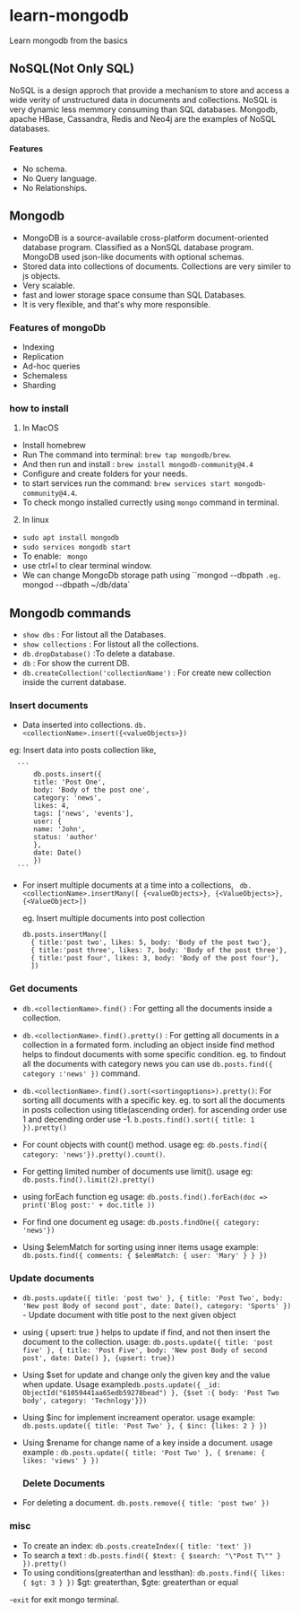 # learn-mongodb
Learn mongodb from the basics

## NoSQL(Not Only SQL)
NoSQL is a design approch that provide a mechanism to store and access a wide verity of unstructured data in  documents and collections. NoSQL is very dynamic less memmory consuming than SQL databases. Mongodb, apache HBase, Cassandra, Redis and Neo4j are the examples of NoSQL databases.

#### Features
- No schema.
- No Query language.
- No Relationships.

## Mongodb
- MongoDB is a source-available cross-platform document-oriented database program. Classified as a NonSQL database program. MongoDB used json-like documents with optional schemas.
- Stored data into collections of documents. Collections are very similer to js objects.
- Very scalable.
- fast and lower storage space consume than SQL Databases.
- It is very flexible, and  that's why more responsible.

### Features of mongoDb
- Indexing
- Replication
- Ad-hoc queries
- Schemaless
- Sharding

### how to install
 1. In MacOS
 - Install homebrew
 - Run The command into terminal: `brew tap mongodb/brew`.
 - And then run and install : `brew install mongodb-community@4.4`
 - Configure and create folders for your needs.
 - to start services run the command: `brew services start mongodb-community@4.4`.
 - To check mongo installed currectly using `mongo` command in terminal.

 2. In linux 
 - `sudo apt install mongodb`
 - `sudo services mongodb start`
 - To enable: ` mongo`
 - use ctrl+l to clear terminal window.
 - We can change MongoDb storage path using ``mongod --dbpath <Path>`.eg. `mongod --dbpath ~/db/data`

 ## Mongodb commands
 - `show dbs` : For listout all the Databases.
 - `show collections` : For listout all the collections.
 - `db.dropDatabase()` :To delete a database.
 - `db` : For show the current DB.
 - `db.createCollection('collectionName')` : For create new collection inside the current database.

 ### Insert documents

 - Data inserted into collections. 
  `db.<collectionName>.insert({<valueObjects>})`

  eg: Insert data into  posts collection like,

      ```
          db.posts.insert({
          title: 'Post One',
          body: 'Body of the post one',
          category: 'news',
          likes: 4,
          tags: ['news', 'events'],
          user: {
          name: 'John',
          status: 'author' 
          },
          date: Date()
          })
      ```

- For insert multiple documents at a time into a collections,
  ` db.<collectionName>.insertMany([ {<valueObjects>}, {<ValueObjects>}, {<ValueObject>])`

  eg. Insert multiple documents into post collection
    
    ```
    db.posts.insertMany([
      { title:'post two', likes: 5, body: 'Body of the post two'},
      { title:'post three', likes: 7, body: 'Body of the post three'},
      { title:'post four', likes: 3, body: 'Body of the post four'},
      ])
    ```

### Get documents

- `db.<collectionName>.find()` : For getting all the documents inside a collection.

- `db.<collectionName>.find().pretty()` : For getting all documents in a collection in a formated form. including an object inside find method helps to findout documents with some specific condition.
 eg. to findout all the documents with category news you can use `db.posts.find({ category :'news' })` command.

- `db.<collectionName>.find().sort(<sortingoptions>).pretty()`: For sorting alll documents with a specific key.
 eg. to sort all the documents in posts collection using title(ascending order). for ascending order use 1 and decending order use -1.
  `b.posts.find().sort({ title: 1 }).pretty()`

- For count objects  with count() method.
  usage eg: `db.posts.find({ category: 'news'}).pretty().count()`.

- For getting limited number of documents use limit().
  usage eg: `db.posts.find().limit(2).pretty()`

- using forEach function
  eg usage: `db.posts.find().forEach(doc => print('Blog post:' + doc.title ))`

- For find one document
 eg usage: `db.posts.findOne({ category: 'news'})`


- Using $elemMatch for sorting using inner items
  usage example: ```db.posts.find({
    comments: {
      $elemMatch: {
        user: 'Mary'
      }
    }
  })```

 ### Update documents

- `db.posts.update({ title: 'post two' }, { title: 'Post Two', body: 'New post Body of second post', date: Date(), category: 'Sports' })` - Update document with title post to the next given object 
 
- using { upsert: true }  helps to update if find, and not then insert the document to the collection.
  usage: `db.posts.update({ title: 'post five' }, { title: 'Post Five', body: 'New post Body of second post', date: Date() }, {upsert: true})`

- Using $set for update and change only the given key and the value  when update.
  Usage example`db.posts.update({ _id: ObjectId("61059441aa65edb59278bead") }, {$set :{ body: 'Post Two body', category: 'Technlogy'}})`

- Using $inc for implement increament operator.
  usage example: `db.posts.update({ title: 'Post Two' }, { $inc: {likes: 2 } })`

- Using $rename for change name of a key inside a document.
  usage example : `db.posts.update({ title: 'Post Two' }, { $rename: { likes: 'views' } })`

  ### Delete Documents
- For deleting a document. `db.posts.remove({ title: 'post two' })`

### misc
- To create an index: `db.posts.createIndex({ title: 'text' })`
- To search a text : `db.posts.find({ $text: { $search: "\"Post T\"" } }).pretty()`
- To using conditions(greaterthan and lessthan): `db.posts.find({ likes: { $gt: 3 } })`
  $gt: greaterthan, 
  $gte: greaterthan or equal

-`exit` for exit mongo terminal.
 